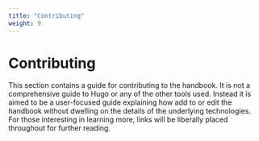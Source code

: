 ```yaml
---
title: "Contributing"
weight: 9
---
```


# Contributing

This section contains a guide for contributing to the handbook. It is not a
comprehensive guide to Hugo or any of the other tools used. Instead it is aimed
to be a user-focused guide explaining how add to or edit the handbook without
dwelling on the details of the underlying technologies. For those interesting in
learning more, links will be liberally placed throughout for further reading.
